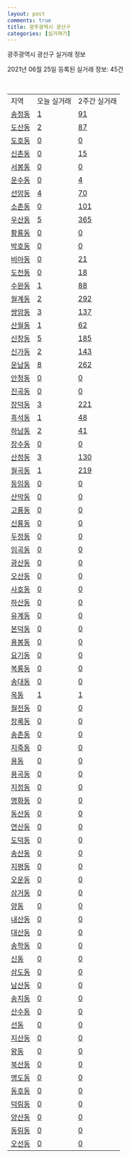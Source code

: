 ```yaml
---
layout: post
comments: true
title: 광주광역시 광산구
categories: [실거래가]
---
```


광주광역시 광산구 실거래 정보

2021년 06월 25일 등록된 실거래 정보: 45건

<script type="text/javascript">
  google.charts.load('current', {'packages':['corechart']});
  google.charts.setOnLoadCallback(drawChart);

  function drawChart() {
    var data = google.visualization.arrayToDataTable([['거래일', '매매', '전월세', '전매'], ['2021-02', 0, 16, 0], ['2021-03', 10, 70, 1], ['2021-04', 369, 288, 30], ['2021-05', 683, 533, 46], ['2021-06', 269, 282, 4]]);

    var options = {
      title: '최근 유형별 거래량 추이',
      legend: { position: 'bottom' }
    };

    var chart = new google.visualization.LineChart(document.getElementById('columnchart_material'));
    chart.draw(data, (options));
  }
</script>

<div id="columnchart_material" style="width: 450px; margin-left: -35px"></div>
<br>
<table class="sortable">
  <tr>
    <td>지역</td>
    <td>오늘 실거래</td>
    <td>2주간 실거래</td>
  </tr>

  
  <tr class="item">
    <td><a href="2920010100.html">송정동</a></td>
    <td><a href="2920010100.html">1</a></td>
    <td><a href="2920010100.html">91</a></td>
  </tr>
    

  <tr class="item">
    <td><a href="2920010200.html">도산동</a></td>
    <td><a href="2920010200.html">2</a></td>
    <td><a href="2920010200.html">87</a></td>
  </tr>
    

  <tr class="item">
    <td><a href="2920010300.html">도호동</a></td>
    <td><a href="2920010300.html">0</a></td>
    <td><a href="2920010300.html">0</a></td>
  </tr>
    

  <tr class="item">
    <td><a href="2920010400.html">신촌동</a></td>
    <td><a href="2920010400.html">0</a></td>
    <td><a href="2920010400.html">15</a></td>
  </tr>
    

  <tr class="item">
    <td><a href="2920010500.html">서봉동</a></td>
    <td><a href="2920010500.html">0</a></td>
    <td><a href="2920010500.html">0</a></td>
  </tr>
    

  <tr class="item">
    <td><a href="2920010600.html">운수동</a></td>
    <td><a href="2920010600.html">0</a></td>
    <td><a href="2920010600.html">4</a></td>
  </tr>
    

  <tr class="item">
    <td><a href="2920010700.html">선암동</a></td>
    <td><a href="2920010700.html">4</a></td>
    <td><a href="2920010700.html">70</a></td>
  </tr>
    

  <tr class="item">
    <td><a href="2920010800.html">소촌동</a></td>
    <td><a href="2920010800.html">0</a></td>
    <td><a href="2920010800.html">101</a></td>
  </tr>
    

  <tr class="item">
    <td><a href="2920010900.html">우산동</a></td>
    <td><a href="2920010900.html">5</a></td>
    <td><a href="2920010900.html">365</a></td>
  </tr>
    

  <tr class="item">
    <td><a href="2920011000.html">황룡동</a></td>
    <td><a href="2920011000.html">0</a></td>
    <td><a href="2920011000.html">0</a></td>
  </tr>
    

  <tr class="item">
    <td><a href="2920011100.html">박호동</a></td>
    <td><a href="2920011100.html">0</a></td>
    <td><a href="2920011100.html">0</a></td>
  </tr>
    

  <tr class="item">
    <td><a href="2920011200.html">비아동</a></td>
    <td><a href="2920011200.html">0</a></td>
    <td><a href="2920011200.html">21</a></td>
  </tr>
    

  <tr class="item">
    <td><a href="2920011300.html">도천동</a></td>
    <td><a href="2920011300.html">0</a></td>
    <td><a href="2920011300.html">18</a></td>
  </tr>
    

  <tr class="item">
    <td><a href="2920011400.html">수완동</a></td>
    <td><a href="2920011400.html">1</a></td>
    <td><a href="2920011400.html">88</a></td>
  </tr>
    

  <tr class="item">
    <td><a href="2920011500.html">월계동</a></td>
    <td><a href="2920011500.html">2</a></td>
    <td><a href="2920011500.html">292</a></td>
  </tr>
    

  <tr class="item">
    <td><a href="2920011600.html">쌍암동</a></td>
    <td><a href="2920011600.html">3</a></td>
    <td><a href="2920011600.html">137</a></td>
  </tr>
    

  <tr class="item">
    <td><a href="2920011700.html">산월동</a></td>
    <td><a href="2920011700.html">1</a></td>
    <td><a href="2920011700.html">62</a></td>
  </tr>
    

  <tr class="item">
    <td><a href="2920011800.html">신창동</a></td>
    <td><a href="2920011800.html">5</a></td>
    <td><a href="2920011800.html">185</a></td>
  </tr>
    

  <tr class="item">
    <td><a href="2920011900.html">신가동</a></td>
    <td><a href="2920011900.html">2</a></td>
    <td><a href="2920011900.html">143</a></td>
  </tr>
    

  <tr class="item">
    <td><a href="2920012000.html">운남동</a></td>
    <td><a href="2920012000.html">8</a></td>
    <td><a href="2920012000.html">262</a></td>
  </tr>
    

  <tr class="item">
    <td><a href="2920012100.html">안청동</a></td>
    <td><a href="2920012100.html">0</a></td>
    <td><a href="2920012100.html">0</a></td>
  </tr>
    

  <tr class="item">
    <td><a href="2920012200.html">진곡동</a></td>
    <td><a href="2920012200.html">0</a></td>
    <td><a href="2920012200.html">0</a></td>
  </tr>
    

  <tr class="item">
    <td><a href="2920012300.html">장덕동</a></td>
    <td><a href="2920012300.html">3</a></td>
    <td><a href="2920012300.html">221</a></td>
  </tr>
    

  <tr class="item">
    <td><a href="2920012400.html">흑석동</a></td>
    <td><a href="2920012400.html">1</a></td>
    <td><a href="2920012400.html">48</a></td>
  </tr>
    

  <tr class="item">
    <td><a href="2920012500.html">하남동</a></td>
    <td><a href="2920012500.html">2</a></td>
    <td><a href="2920012500.html">41</a></td>
  </tr>
    

  <tr class="item">
    <td><a href="2920012600.html">장수동</a></td>
    <td><a href="2920012600.html">0</a></td>
    <td><a href="2920012600.html">0</a></td>
  </tr>
    

  <tr class="item">
    <td><a href="2920012700.html">산정동</a></td>
    <td><a href="2920012700.html">3</a></td>
    <td><a href="2920012700.html">130</a></td>
  </tr>
    

  <tr class="item">
    <td><a href="2920012800.html">월곡동</a></td>
    <td><a href="2920012800.html">1</a></td>
    <td><a href="2920012800.html">219</a></td>
  </tr>
    

  <tr class="item">
    <td><a href="2920012900.html">등임동</a></td>
    <td><a href="2920012900.html">0</a></td>
    <td><a href="2920012900.html">0</a></td>
  </tr>
    

  <tr class="item">
    <td><a href="2920013000.html">산막동</a></td>
    <td><a href="2920013000.html">0</a></td>
    <td><a href="2920013000.html">0</a></td>
  </tr>
    

  <tr class="item">
    <td><a href="2920013100.html">고룡동</a></td>
    <td><a href="2920013100.html">0</a></td>
    <td><a href="2920013100.html">0</a></td>
  </tr>
    

  <tr class="item">
    <td><a href="2920013200.html">신룡동</a></td>
    <td><a href="2920013200.html">0</a></td>
    <td><a href="2920013200.html">0</a></td>
  </tr>
    

  <tr class="item">
    <td><a href="2920013300.html">두정동</a></td>
    <td><a href="2920013300.html">0</a></td>
    <td><a href="2920013300.html">0</a></td>
  </tr>
    

  <tr class="item">
    <td><a href="2920013400.html">임곡동</a></td>
    <td><a href="2920013400.html">0</a></td>
    <td><a href="2920013400.html">0</a></td>
  </tr>
    

  <tr class="item">
    <td><a href="2920013500.html">광산동</a></td>
    <td><a href="2920013500.html">0</a></td>
    <td><a href="2920013500.html">0</a></td>
  </tr>
    

  <tr class="item">
    <td><a href="2920013600.html">오산동</a></td>
    <td><a href="2920013600.html">0</a></td>
    <td><a href="2920013600.html">0</a></td>
  </tr>
    

  <tr class="item">
    <td><a href="2920013700.html">사호동</a></td>
    <td><a href="2920013700.html">0</a></td>
    <td><a href="2920013700.html">0</a></td>
  </tr>
    

  <tr class="item">
    <td><a href="2920013800.html">하산동</a></td>
    <td><a href="2920013800.html">0</a></td>
    <td><a href="2920013800.html">0</a></td>
  </tr>
    

  <tr class="item">
    <td><a href="2920013900.html">유계동</a></td>
    <td><a href="2920013900.html">0</a></td>
    <td><a href="2920013900.html">0</a></td>
  </tr>
    

  <tr class="item">
    <td><a href="2920014000.html">본덕동</a></td>
    <td><a href="2920014000.html">0</a></td>
    <td><a href="2920014000.html">0</a></td>
  </tr>
    

  <tr class="item">
    <td><a href="2920014100.html">용봉동</a></td>
    <td><a href="2920014100.html">0</a></td>
    <td><a href="2920014100.html">0</a></td>
  </tr>
    

  <tr class="item">
    <td><a href="2920014200.html">요기동</a></td>
    <td><a href="2920014200.html">0</a></td>
    <td><a href="2920014200.html">0</a></td>
  </tr>
    

  <tr class="item">
    <td><a href="2920014300.html">복룡동</a></td>
    <td><a href="2920014300.html">0</a></td>
    <td><a href="2920014300.html">0</a></td>
  </tr>
    

  <tr class="item">
    <td><a href="2920014400.html">송대동</a></td>
    <td><a href="2920014400.html">0</a></td>
    <td><a href="2920014400.html">0</a></td>
  </tr>
    

  <tr class="item">
    <td><a href="2920014500.html">옥동</a></td>
    <td><a href="2920014500.html">1</a></td>
    <td><a href="2920014500.html">1</a></td>
  </tr>
    

  <tr class="item">
    <td><a href="2920014600.html">월전동</a></td>
    <td><a href="2920014600.html">0</a></td>
    <td><a href="2920014600.html">0</a></td>
  </tr>
    

  <tr class="item">
    <td><a href="2920014700.html">장록동</a></td>
    <td><a href="2920014700.html">0</a></td>
    <td><a href="2920014700.html">0</a></td>
  </tr>
    

  <tr class="item">
    <td><a href="2920014800.html">송촌동</a></td>
    <td><a href="2920014800.html">0</a></td>
    <td><a href="2920014800.html">0</a></td>
  </tr>
    

  <tr class="item">
    <td><a href="2920014900.html">지죽동</a></td>
    <td><a href="2920014900.html">0</a></td>
    <td><a href="2920014900.html">0</a></td>
  </tr>
    

  <tr class="item">
    <td><a href="2920015000.html">용동</a></td>
    <td><a href="2920015000.html">0</a></td>
    <td><a href="2920015000.html">0</a></td>
  </tr>
    

  <tr class="item">
    <td><a href="2920015100.html">용곡동</a></td>
    <td><a href="2920015100.html">0</a></td>
    <td><a href="2920015100.html">0</a></td>
  </tr>
    

  <tr class="item">
    <td><a href="2920015200.html">지정동</a></td>
    <td><a href="2920015200.html">0</a></td>
    <td><a href="2920015200.html">0</a></td>
  </tr>
    

  <tr class="item">
    <td><a href="2920015300.html">명화동</a></td>
    <td><a href="2920015300.html">0</a></td>
    <td><a href="2920015300.html">0</a></td>
  </tr>
    

  <tr class="item">
    <td><a href="2920015400.html">동산동</a></td>
    <td><a href="2920015400.html">0</a></td>
    <td><a href="2920015400.html">0</a></td>
  </tr>
    

  <tr class="item">
    <td><a href="2920015500.html">연산동</a></td>
    <td><a href="2920015500.html">0</a></td>
    <td><a href="2920015500.html">0</a></td>
  </tr>
    

  <tr class="item">
    <td><a href="2920015600.html">도덕동</a></td>
    <td><a href="2920015600.html">0</a></td>
    <td><a href="2920015600.html">0</a></td>
  </tr>
    

  <tr class="item">
    <td><a href="2920015700.html">송산동</a></td>
    <td><a href="2920015700.html">0</a></td>
    <td><a href="2920015700.html">0</a></td>
  </tr>
    

  <tr class="item">
    <td><a href="2920015800.html">지평동</a></td>
    <td><a href="2920015800.html">0</a></td>
    <td><a href="2920015800.html">0</a></td>
  </tr>
    

  <tr class="item">
    <td><a href="2920015900.html">오운동</a></td>
    <td><a href="2920015900.html">0</a></td>
    <td><a href="2920015900.html">0</a></td>
  </tr>
    

  <tr class="item">
    <td><a href="2920016000.html">삼거동</a></td>
    <td><a href="2920016000.html">0</a></td>
    <td><a href="2920016000.html">0</a></td>
  </tr>
    

  <tr class="item">
    <td><a href="2920016100.html">양동</a></td>
    <td><a href="2920016100.html">0</a></td>
    <td><a href="2920016100.html">0</a></td>
  </tr>
    

  <tr class="item">
    <td><a href="2920016200.html">내산동</a></td>
    <td><a href="2920016200.html">0</a></td>
    <td><a href="2920016200.html">0</a></td>
  </tr>
    

  <tr class="item">
    <td><a href="2920016300.html">대산동</a></td>
    <td><a href="2920016300.html">0</a></td>
    <td><a href="2920016300.html">0</a></td>
  </tr>
    

  <tr class="item">
    <td><a href="2920016400.html">송학동</a></td>
    <td><a href="2920016400.html">0</a></td>
    <td><a href="2920016400.html">0</a></td>
  </tr>
    

  <tr class="item">
    <td><a href="2920016500.html">신동</a></td>
    <td><a href="2920016500.html">0</a></td>
    <td><a href="2920016500.html">0</a></td>
  </tr>
    

  <tr class="item">
    <td><a href="2920016600.html">삼도동</a></td>
    <td><a href="2920016600.html">0</a></td>
    <td><a href="2920016600.html">0</a></td>
  </tr>
    

  <tr class="item">
    <td><a href="2920016700.html">남산동</a></td>
    <td><a href="2920016700.html">0</a></td>
    <td><a href="2920016700.html">0</a></td>
  </tr>
    

  <tr class="item">
    <td><a href="2920016800.html">송치동</a></td>
    <td><a href="2920016800.html">0</a></td>
    <td><a href="2920016800.html">0</a></td>
  </tr>
    

  <tr class="item">
    <td><a href="2920016900.html">산수동</a></td>
    <td><a href="2920016900.html">0</a></td>
    <td><a href="2920016900.html">0</a></td>
  </tr>
    

  <tr class="item">
    <td><a href="2920017000.html">선동</a></td>
    <td><a href="2920017000.html">0</a></td>
    <td><a href="2920017000.html">0</a></td>
  </tr>
    

  <tr class="item">
    <td><a href="2920017100.html">지산동</a></td>
    <td><a href="2920017100.html">0</a></td>
    <td><a href="2920017100.html">0</a></td>
  </tr>
    

  <tr class="item">
    <td><a href="2920017200.html">왕동</a></td>
    <td><a href="2920017200.html">0</a></td>
    <td><a href="2920017200.html">0</a></td>
  </tr>
    

  <tr class="item">
    <td><a href="2920017300.html">북산동</a></td>
    <td><a href="2920017300.html">0</a></td>
    <td><a href="2920017300.html">0</a></td>
  </tr>
    

  <tr class="item">
    <td><a href="2920017400.html">명도동</a></td>
    <td><a href="2920017400.html">0</a></td>
    <td><a href="2920017400.html">0</a></td>
  </tr>
    

  <tr class="item">
    <td><a href="2920017500.html">동호동</a></td>
    <td><a href="2920017500.html">0</a></td>
    <td><a href="2920017500.html">0</a></td>
  </tr>
    

  <tr class="item">
    <td><a href="2920017600.html">덕림동</a></td>
    <td><a href="2920017600.html">0</a></td>
    <td><a href="2920017600.html">0</a></td>
  </tr>
    

  <tr class="item">
    <td><a href="2920017700.html">양산동</a></td>
    <td><a href="2920017700.html">0</a></td>
    <td><a href="2920017700.html">0</a></td>
  </tr>
    

  <tr class="item">
    <td><a href="2920017800.html">동림동</a></td>
    <td><a href="2920017800.html">0</a></td>
    <td><a href="2920017800.html">0</a></td>
  </tr>
    

  <tr class="item">
    <td><a href="2920020200.html">오선동</a></td>
    <td><a href="2920020200.html">0</a></td>
    <td><a href="2920020200.html">0</a></td>
  </tr>
    


</table>


    